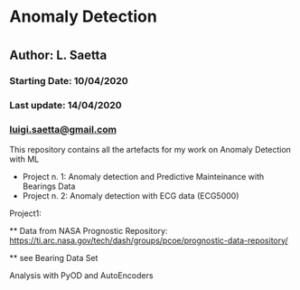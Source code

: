 # Anomaly Detection
#
## Author: L. Saetta

### Starting Date:   10/04/2020
### Last update:     14/04/2020
###                  luigi.saetta@gmail.com

This repository contains all the artefacts for my work on Anomaly Detection with ML

* Project n. 1: Anomaly detection and Predictive Mainteinance with Bearings Data
* Project n. 2: Anomaly detection with ECG data (ECG5000)

Project1:

** Data from NASA Prognostic Repository: https://ti.arc.nasa.gov/tech/dash/groups/pcoe/prognostic-data-repository/

** see Bearing Data Set

Analysis with PyOD and AutoEncoders



